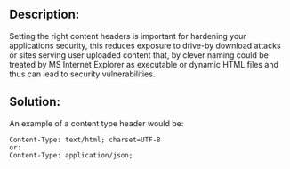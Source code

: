 ## Description:

Setting the right content headers is important for hardening your applications security,
this reduces exposure to drive-by download attacks or sites serving user uploaded
content that, by clever naming could be treated by MS Internet Explorer as executable or
dynamic HTML files and thus can lead to security vulnerabilities.

## Solution:

An example of a content type header would be:  

    Content-Type: text/html; charset=UTF-8
    or:
    Content-Type: application/json;
